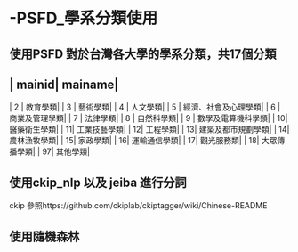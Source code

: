 # -PSFD_學系分類使用
## 使用PSFD 對於台灣各大學的學系分類，共17個分類
| mainid| mainame|
-------------------
| 2	| 教育學類| 
| 3	| 藝術學類| 
| 4	| 人文學類| 
| 5	| 經濟、社會及心理學類| 
| 6	| 商業及管理學類| 
| 7	| 法律學類| 
| 8	| 自然科學類| 
| 9	| 數學及電算機科學類| 
| 10| 醫藥衛生學類| 
| 11| 工業技藝學類| 
| 12| 工程學類| 
| 13| 建築及都市規劃學類| 
| 14| 農林漁牧學類| 
| 15| 家政學類| 
| 16| 運輸通信學類| 
| 17| 觀光服務類| 
| 18| 大眾傳播學類| 
| 97| 其他學類| 

## 使用ckip_nlp 以及 jeiba 進行分詞
ckip 參照https://github.com/ckiplab/ckiptagger/wiki/Chinese-README

## 使用隨機森林




